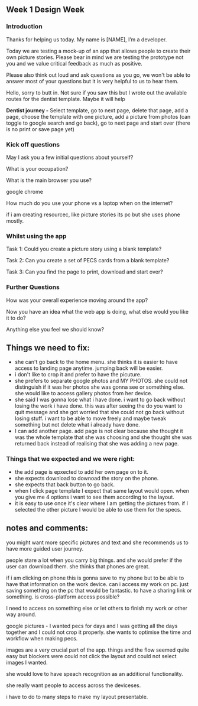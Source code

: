 ## Week 1 Design Week

### Introduction

Thanks for helping us today. My name is [NAME], I’m a developer. 

Today we are testing a mock-up of an app that allows people to create their own picture stories. Please bear in mind we are testing the prototype not you and we value critical feedback as much as positive. 

Please also think out loud and ask questions as you go, we won't be able to answer most of your questions but it is very helpful to us to hear them.

Hello, sorry to butt in. Not sure if you saw this but I wrote out the available routes for the dentist template. Maybe it will help

**Dentist journey -** Select template, go to next page, delete that page, add a page, choose the template with one picture, add a picture from photos (can toggle to google search and go back), go to next page and start over (there is no print or save page yet)

### Kick off questions

May I ask you a few initial questions about yourself?

What is your occupation?

What is the main browser you use?

google chrome

How much do you use your phone vs a laptop when on the
internet?

if i am creating resourcec, like picture stories its pc but she uses phone mostly. 

### Whilst using the app

Task 1: Could you create a picture story using a blank template?

Task 2: Can you create a set of PECS cards from a blank template?

Task 3: Can you find the page to print, download and start over?

### Further Questions

How was your overall experience moving around the app?

Now you have an idea what the web app is doing, what else would you like it to do?

Anything else you feel we should know?

## Things we need to fix:

- she can't go back to the home menu. she thinks it is easier to have access to landing page anytime.  jumping back will be easier.
- i don't like to crop it and prefer to have the picuture.
- she prefers to separate google photos and MY PHOTOS. she could not distinguish if it was her photos she was gonna see or something else. she would like to access gallery photos from her device.
- she said I was gonna lose what i have done. i want to go back without losing the work i have done. this was after seeing the do you want to quit message and she got worried that she could not go back without losing stuff. i want to be able to move freely and maybe tweak something but not delete what i already have done.
- I can add another page. add page is not clear because she thought it was the whole template that she was choosing and she thought she was returned back instead of realising that she was adding a new page.

### Things that we expected and we were right:

- the add page is epxected to add her own page on to it.
- she expects download to downoad the story on the phone.
- she expects that back button to go back.
- when I click page template I expect that same layout would open. when you give me 4 options i want to see them according to the layout.
- it is easy to use once it's clear where I am getting the pictures from. if I selected the other picture I would be able to use them for the specs.

## notes and comments:

you might want more specific pictures and text and she recommends us to have more guided user journey.

people stare a lot when you carry big things. and she would prefer if the user can download them. she thinks that phones are great. 

if i am clicking on phone this is gonna save to my phone but to be able to have that information on the work device. can i access my work on pc. just saving something on the pc that would be fantastic. to have a sharing link or something. is cross-platform access possible? 

I need to access on something else or let others to finish my work or other way around. 

google pictures - I wanted pecs for days and I was getting all the days together and I could not crop it properly. she wants to optimise the time and workflow when making pecs.

images are a very crucial part of the app. things and the flow seemed quite easy but blockers were could not click the layout and could not select images I wanted.

she would love to have speach recognition as an additional functionality. 

she really want people to access across the deviceses. 

i have to do to many steps to make my layout presentable.
